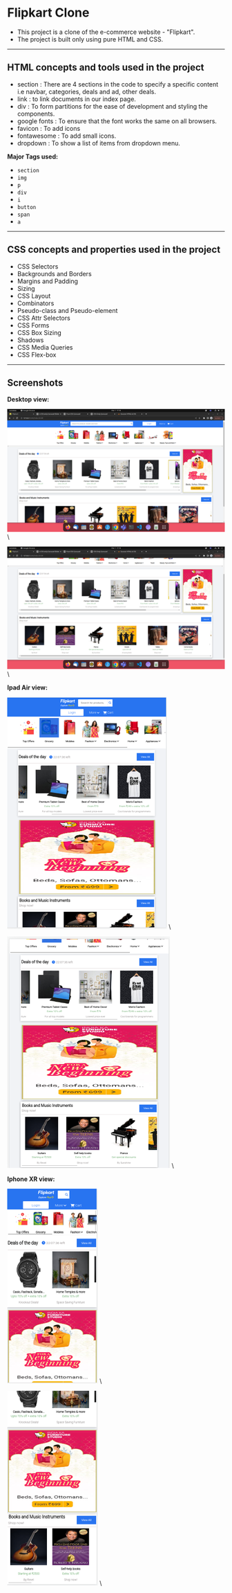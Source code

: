 # Flipkart Clone

- This project is a clone of the e-commerce website - "Flipkart".
- The project is built only using pure HTML and CSS.

********

## HTML concepts and tools used in the project
- section : There are 4 sections in the code to specify a specific content i.e navbar, categories, deals and ad, other deals.
- link : to link documents in our index page.
- div : To form partitions for the ease of development and styling the components.
- google fonts : To ensure that the font works the same on all browsers.
- favicon : To add icons
- fontawesome : To add small icons.
- dropdown : To show a list of items from dropdown menu.

**Major Tags used:**
- `section`
- `img`
- `p`
- `div`
- `i`
- `button`
- `span`
- `a`

*********

## CSS concepts and properties used in the project
- CSS Selectors
- Backgrounds and Borders
- Margins and Padding
- Sizing
- CSS Layout 
- Combinators
- Pseudo-class and Pseudo-element
- CSS Attr Selectors
- CSS Forms
- CSS Box Sizing
- Shadows
- CSS Media Queries
- CSS Flex-box

*********

## Screenshots

**Desktop view:**

![desktop-view](images/desktop-view1.png) \

![desktop-view](images/desktop-view2.png) \

**Ipad Air view:**

![ipad-view](images/ipad-view1.png) \

![ipad-view](images/ipad-view2.png) \

**Iphone XR view:**

![iphone-view](images/iphone-view1.png) \

![iphone-view](images/iphone-view2.png) \






